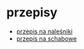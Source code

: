 # przepisy

- [przepis na naleśniki](nalesniki/README.md)
- [przepis na schabowe](schabowe/README.md)
